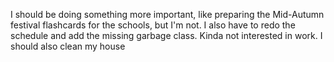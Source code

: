 I should be doing something more important, like preparing the Mid-Autumn festival flashcards for the schools, but I'm not.
I also have to redo the schedule and add the missing garbage class.
Kinda not interested in work.
I should also clean my house
